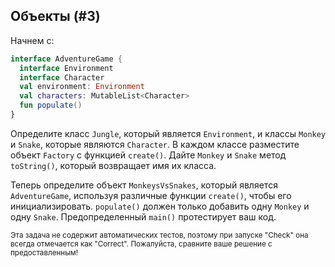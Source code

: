 ## Объекты (#3)

Начнем с:

```kotlin
interface AdventureGame {
  interface Environment
  interface Character
  val environment: Environment
  val characters: MutableList<Character>
  fun populate()
}
```

Определите класс `Jungle`, который является `Environment`, и классы `Monkey` и
`Snake`, которые являются `Character`. В каждом классе разместите объект
`Factory` с функцией `create()`. Дайте `Monkey` и `Snake` метод `toString()`,
который возвращает имя их класса.

Теперь определите объект `MonkeysVsSnakes`, который является `AdventureGame`, используя различные функции `create()`, чтобы его инициализировать. `populate()` должен только добавить одну `Monkey` и одну `Snake`. Предопределенный `main()` протестирует ваш код.

<sub> Эта задача не содержит автоматических тестов,
поэтому при запуске "Check" она всегда отмечается как "Correct".
Пожалуйста, сравните ваше решение с предоставленным! </sub>
